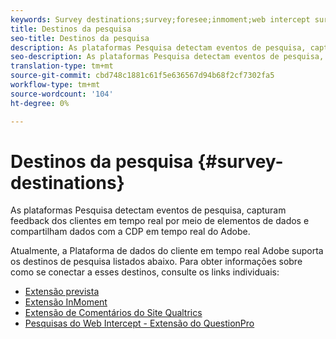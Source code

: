 ```yaml
---
keywords: Survey destinations;survey;foresee;inmoment;web intercept surveys;qualtrics
title: Destinos da pesquisa
seo-title: Destinos da pesquisa
description: As plataformas Pesquisa detectam eventos de pesquisa, capturam feedback dos clientes em tempo real por meio de elementos de dados e compartilham dados com a CDP em tempo real do Adobe.
seo-description: As plataformas Pesquisa detectam eventos de pesquisa, capturam feedback dos clientes em tempo real por meio de elementos de dados e compartilham dados com a CDP em tempo real do Adobe.
translation-type: tm+mt
source-git-commit: cbd748c1881c61f5e636567d94b68f2cf7302fa5
workflow-type: tm+mt
source-wordcount: '104'
ht-degree: 0%

---
```



# Destinos da pesquisa {#survey-destinations}

As plataformas Pesquisa detectam eventos de pesquisa, capturam feedback dos clientes em tempo real por meio de elementos de dados e compartilham dados com a CDP em tempo real do Adobe.

Atualmente, a Plataforma de dados do cliente em tempo real Adobe suporta os destinos de pesquisa listados abaixo. Para obter informações sobre como se conectar a esses destinos, consulte os links individuais:

* [Extensão prevista](/help/rtcdp/destinations/foresee-extension.md)
* [Extensão InMoment](/help/rtcdp/destinations/inmoment-extension.md)
* [Extensão de Comentários do Site Qualtrics](qualtrics-extension.md)
* [Pesquisas do Web Intercept - Extensão do QuestionPro](/help/rtcdp/destinations/web-intercept-surveys-extension.md)
